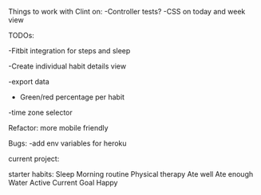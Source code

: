 Things to work with Clint on: 
-Controller tests? 
-CSS on today and week view


TODOs:

-Fitbit integration for steps and sleep

-Create individual habit details view

-export data

- Green/red percentage per habit

-time zone selector


Refactor:
more mobile friendly


Bugs:
-add env variables for heroku

current project:





starter habits:
Sleep
Morning routine
Physical therapy
Ate well
Ate enough
Water
Active
Current Goal
Happy